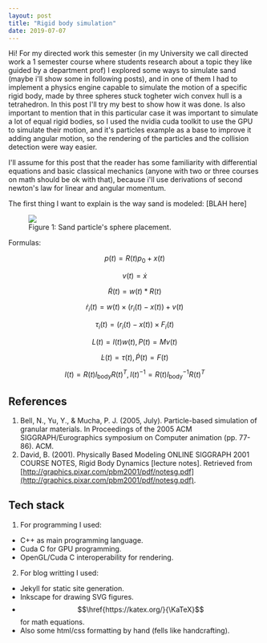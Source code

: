 ```yaml
---
layout: post
title: "Rigid body simulation"
date: 2019-07-07
---
```

Hi! For my directed work this semester (in my University we call directed work a 1 semester course where students research about a topic they like guided by a department prof) I explored some ways to simulate sand (maybe i'll show some in following posts), and in one of them I had to implement a physics engine capable to simulate the motion of a specific rigid body, made by three spheres stuck togheter wich convex hull is a tetrahedron. In this post I'll try my best to show how it was done. Is also important to mention that in this particular case it was important to simulate a lot of equal rigid bodies, so I used the nvidia cuda toolkit to use the GPU to simulate their motion, and it's particles example as a base to improve it adding angular motion, so the rendering of the particles and the collision detection were way easier.

I'll assume for this post that the reader has some familiarity with differential equations and basic classical mechanics (anyone with two or three courses on math should be ok with that), because i'll use derivations of second newton's law for linear and angular momentum.

The first thing I want to explain is the way sand is modeled: [BLAH here]

<figure class="centered-svg">
<img src="../../images/4spheres.svg"> 
<figcaption>Figure 1: Sand particle's sphere placement.</figcaption>
</figure>

Formulas: 

$$ 
\tag{1} p(t) = R(t)p_0 + x(t) 
$$

$$ 
\tag{2} v(t) = \dot{x} 
$$

$$ 
\tag{3} \dot{R}(t) = w(t)*R(t) 
$$

$$ 
\tag{4} \dot{r}_i(t) = w(t)\times (r_i(t)-x(t))+v(t) 
$$

$$ 
\tag{5} \tau_i(t) = (r_i(t)-x(t))\times F_i(t) 
$$

$$ 
\tag{6} L(t) = I(t)w(t), P(t) = Mv(t) 
$$

$$ 
\tag{7} \dot{L}(t) = \tau(t), \dot{P}(t) = F(t) 
$$

$$ 
\tag{5} I(t) = R(t)I_{\text{body}}R(t)^T, I(t)^{-1} = R(t)I_{\text{body}}^{-1}R(t)^T
$$

## References

1. Bell, N., Yu, Y., & Mucha, P. J. (2005, July). Particle-based simulation of granular materials. In Proceedings of the 2005 ACM SIGGRAPH/Eurographics symposium on Computer animation (pp. 77-86). ACM.
2. David, B. (2001). Physically Based Modeling ONLINE SIGGRAPH 2001 COURSE NOTES,  Rigid Body Dynamics [lecture notes]. Retrieved from [http://graphics.pixar.com/pbm2001/pdf/notesg.pdf](http://graphics.pixar.com/pbm2001/pdf/notesg.pdf).

## Tech stack

1. For programming I used:
- C++ as main programming language.
- Cuda C for GPU programming.
- OpenGL/Cuda C interoperability for rendering.
2. For blog writting I used:
- Jekyll for static site generation.
- Inkscape for drawing SVG figures.
- $$\href{https://katex.org/}{\KaTeX}$$ for math equations.
- Also some html/css formatting by hand (fells like handcrafting).
